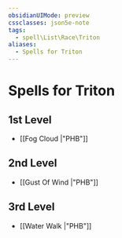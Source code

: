 ```yaml
---
obsidianUIMode: preview
cssclasses: json5e-note
tags:
  - spell\List\Race\Triton
aliases:
  - Spells for Triton
---
```

# Spells for Triton

## 1st Level

- [[Fog Cloud \|"PHB"]] 

## 2nd Level

- [[Gust Of Wind \|"PHB"]] 

## 3rd Level

- [[Water Walk \|"PHB"]]
